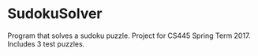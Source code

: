 # SudokuSolver
Program that solves a sudoku puzzle. Project for CS445 Spring Term 2017. Includes 3 test puzzles.
